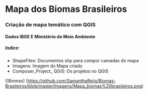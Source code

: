 # Mapa dos Biomas Brasileiros
### Criação de mapa temático com QGIS
#### Dados IBGE E Ministério do Meio Ambiente

##### Indice:
 - ShapeFiles: Documentos shp para compor camadas do mapa
 - Imagens: Imagem do Mapa criado
 - Composer_Project_ QGIS: Os projetos no QGIS
 

![Biomas] (https://github.com/SamanthaReiis/Biomas-Brasileiros/blob/master/Imagens/Mapa_biomas%20brasileiros.png)

